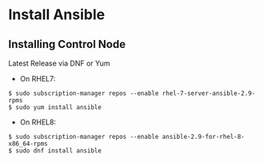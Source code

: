 # Install Ansible

## Installing Control Node

Latest Release via DNF or Yum

* On RHEL7:

```
$ sudo subscription-manager repos --enable rhel-7-server-ansible-2.9-rpms
$ sudo yum install ansible
```

* On RHEL8:

```
$ sudo subscription-manager repos --enable ansible-2.9-for-rhel-8-x86_64-rpms
$ sudo dnf install ansible
```

